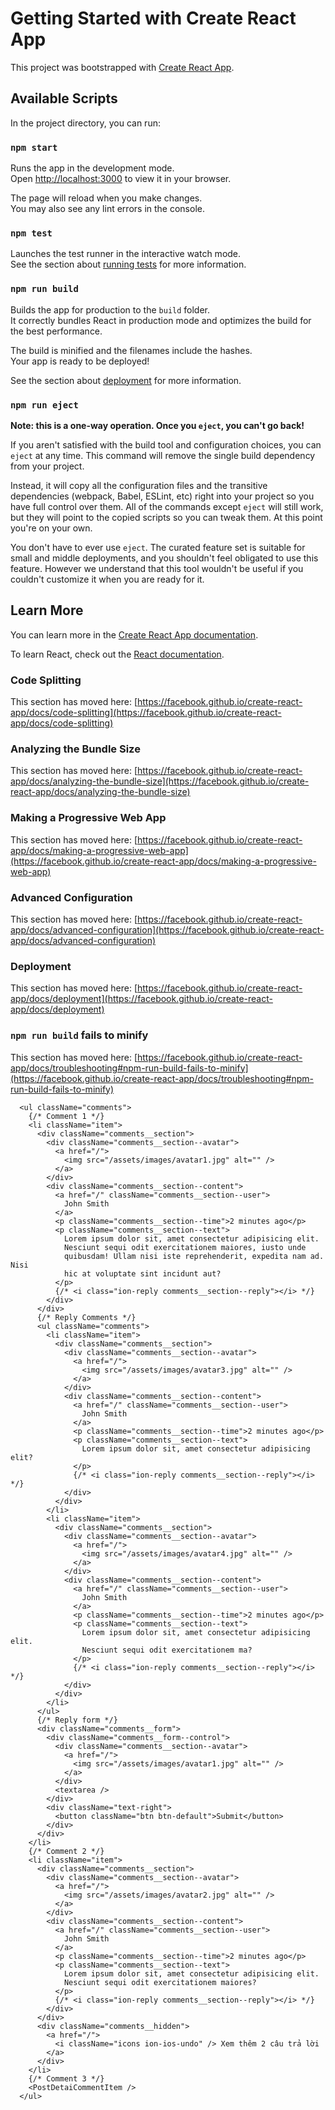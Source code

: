 # Getting Started with Create React App

This project was bootstrapped with [Create React App](https://github.com/facebook/create-react-app).

## Available Scripts

In the project directory, you can run:

### `npm start`

Runs the app in the development mode.\
Open [http://localhost:3000](http://localhost:3000) to view it in your browser.

The page will reload when you make changes.\
You may also see any lint errors in the console.

### `npm test`

Launches the test runner in the interactive watch mode.\
See the section about [running tests](https://facebook.github.io/create-react-app/docs/running-tests) for more information.

### `npm run build`

Builds the app for production to the `build` folder.\
It correctly bundles React in production mode and optimizes the build for the best performance.

The build is minified and the filenames include the hashes.\
Your app is ready to be deployed!

See the section about [deployment](https://facebook.github.io/create-react-app/docs/deployment) for more information.

### `npm run eject`

**Note: this is a one-way operation. Once you `eject`, you can't go back!**

If you aren't satisfied with the build tool and configuration choices, you can `eject` at any time. This command will remove the single build dependency from your project.

Instead, it will copy all the configuration files and the transitive dependencies (webpack, Babel, ESLint, etc) right into your project so you have full control over them. All of the commands except `eject` will still work, but they will point to the copied scripts so you can tweak them. At this point you're on your own.

You don't have to ever use `eject`. The curated feature set is suitable for small and middle deployments, and you shouldn't feel obligated to use this feature. However we understand that this tool wouldn't be useful if you couldn't customize it when you are ready for it.

## Learn More

You can learn more in the [Create React App documentation](https://facebook.github.io/create-react-app/docs/getting-started).

To learn React, check out the [React documentation](https://reactjs.org/).

### Code Splitting

This section has moved here: [https://facebook.github.io/create-react-app/docs/code-splitting](https://facebook.github.io/create-react-app/docs/code-splitting)

### Analyzing the Bundle Size

This section has moved here: [https://facebook.github.io/create-react-app/docs/analyzing-the-bundle-size](https://facebook.github.io/create-react-app/docs/analyzing-the-bundle-size)

### Making a Progressive Web App

This section has moved here: [https://facebook.github.io/create-react-app/docs/making-a-progressive-web-app](https://facebook.github.io/create-react-app/docs/making-a-progressive-web-app)

### Advanced Configuration

This section has moved here: [https://facebook.github.io/create-react-app/docs/advanced-configuration](https://facebook.github.io/create-react-app/docs/advanced-configuration)

### Deployment

This section has moved here: [https://facebook.github.io/create-react-app/docs/deployment](https://facebook.github.io/create-react-app/docs/deployment)

### `npm run build` fails to minify

This section has moved here: [https://facebook.github.io/create-react-app/docs/troubleshooting#npm-run-build-fails-to-minify](https://facebook.github.io/create-react-app/docs/troubleshooting#npm-run-build-fails-to-minify)

      <ul className="comments">
        {/* Comment 1 */}
        <li className="item">
          <div className="comments__section">
            <div className="comments__section--avatar">
              <a href="/">
                <img src="/assets/images/avatar1.jpg" alt="" />
              </a>
            </div>
            <div className="comments__section--content">
              <a href="/" className="comments__section--user">
                John Smith
              </a>
              <p className="comments__section--time">2 minutes ago</p>
              <p className="comments__section--text">
                Lorem ipsum dolor sit, amet consectetur adipisicing elit.
                Nesciunt sequi odit exercitationem maiores, iusto unde
                quibusdam! Ullam nisi iste reprehenderit, expedita nam ad. Nisi
                hic at voluptate sint incidunt aut?
              </p>
              {/* <i class="ion-reply comments__section--reply"></i> */}
            </div>
          </div>
          {/* Reply Comments */}
          <ul className="comments">
            <li className="item">
              <div className="comments__section">
                <div className="comments__section--avatar">
                  <a href="/">
                    <img src="/assets/images/avatar3.jpg" alt="" />
                  </a>
                </div>
                <div className="comments__section--content">
                  <a href="/" className="comments__section--user">
                    John Smith
                  </a>
                  <p className="comments__section--time">2 minutes ago</p>
                  <p className="comments__section--text">
                    Lorem ipsum dolor sit, amet consectetur adipisicing elit?
                  </p>
                  {/* <i class="ion-reply comments__section--reply"></i> */}
                </div>
              </div>
            </li>
            <li className="item">
              <div className="comments__section">
                <div className="comments__section--avatar">
                  <a href="/">
                    <img src="/assets/images/avatar4.jpg" alt="" />
                  </a>
                </div>
                <div className="comments__section--content">
                  <a href="/" className="comments__section--user">
                    John Smith
                  </a>
                  <p className="comments__section--time">2 minutes ago</p>
                  <p className="comments__section--text">
                    Lorem ipsum dolor sit, amet consectetur adipisicing elit.
                    Nesciunt sequi odit exercitationem ma?
                  </p>
                  {/* <i class="ion-reply comments__section--reply"></i> */}
                </div>
              </div>
            </li>
          </ul>
          {/* Reply form */}
          <div className="comments__form">
            <div className="comments__form--control">
              <div className="comments__section--avatar">
                <a href="/">
                  <img src="/assets/images/avatar1.jpg" alt="" />
                </a>
              </div>
              <textarea />
            </div>
            <div className="text-right">
              <button className="btn btn-default">Submit</button>
            </div>
          </div>
        </li>
        {/* Comment 2 */}
        <li className="item">
          <div className="comments__section">
            <div className="comments__section--avatar">
              <a href="/">
                <img src="/assets/images/avatar2.jpg" alt="" />
              </a>
            </div>
            <div className="comments__section--content">
              <a href="/" className="comments__section--user">
                John Smith
              </a>
              <p className="comments__section--time">2 minutes ago</p>
              <p className="comments__section--text">
                Lorem ipsum dolor sit, amet consectetur adipisicing elit.
                Nesciunt sequi odit exercitationem maiores?
              </p>
              {/* <i class="ion-reply comments__section--reply"></i> */}
            </div>
          </div>
          <div className="comments__hidden">
            <a href="/">
              <i className="icons ion-ios-undo" /> Xem thêm 2 câu trả lời
            </a>
          </div>
        </li>
        {/* Comment 3 */}
        <PostDetaiCommentItem />
      </ul>
